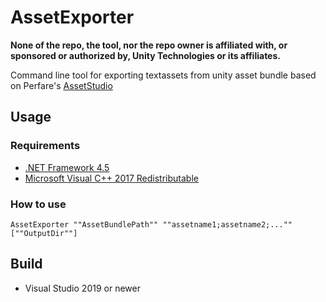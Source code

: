 # AssetExporter

**None of the repo, the tool, nor the repo owner is affiliated with, or sponsored or authorized by, Unity Technologies or its affiliates.**

Command line tool for exporting textassets from unity asset bundle based on Perfare's [AssetStudio](https://github.com/Perfare/AssetStudio)

## Usage
### Requirements

- [.NET Framework 4.5](https://dotnet.microsoft.com/download/dotnet-framework/net45)
- [Microsoft Visual C++ 2017 Redistributable](https://support.microsoft.com/help/2977003/the-latest-supported-visual-c-downloads)

### How to use

`AssetExporter ""AssetBundlePath"" ""assetname1;assetname2;..."" [""OutputDir""]`
  
## Build

* Visual Studio 2019 or newer

